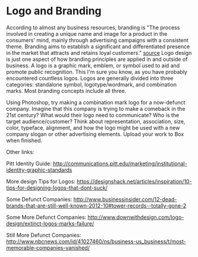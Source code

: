 # Logo and Branding

According to almost any business resources, branding is "The process involved in creating a unique name and image for a product in the consumers' mind, mainly through advertising campaigns with a consistent theme. Branding aims to establish a significant and differentiated presence in the market that attracts and retains loyal customers." [source](http://www.businessdictionary.com/definition/branding.html) Logo design is just one aspect of how branding principles are applied in and outside of business. A logo is a graphic mark, emblem, or symbol used to aid and promote public recognition. This I'm sure you know, as you have probably encountered countless logos. Logos are generally divided into three categories: standalone symbol, logotype/wordmark, and combination marks. Most branding concepts include all three. 

Using Photoshop, try making a combination mark logo for a now-defunct company. Imagine that this company is trying to make a comeback in the 21st century? What would their logo need to communicate? Who is the target audience/customer? Think about representation, association, size, color, typeface, alignment, and how the logo might be used with a new company slogan or other advertising elements. Upload your work to Box when finished. 

Other links: 

Pitt Identity Guide: http://communications.pitt.edu/marketing/institutional-identity-graphic-standards

More design Tips for Logos: https://designshack.net/articles/inspiration/10-tips-for-designing-logos-that-dont-suck/

Some Defunct Companies: http://www.businessinsider.com/12-dead-brands-that-are-still-well-known-2012-10#tower-records--totally-gone-2

Some More Defunct Companies: http://www.downwithdesign.com/logo-design/extinct-logos-marks-failure/

Still More Defunct Companies: http://www.nbcnews.com/id/41027460/ns/business-us_business/t/most-memorable-companies-vanished/

